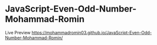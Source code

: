 # JavaScript-Even-Odd-Number-Mohammad-Romin
Live Preview
https://mohammadromin03.github.io/JavaScript-Even-Odd-Number-Mohammad-Romin/
